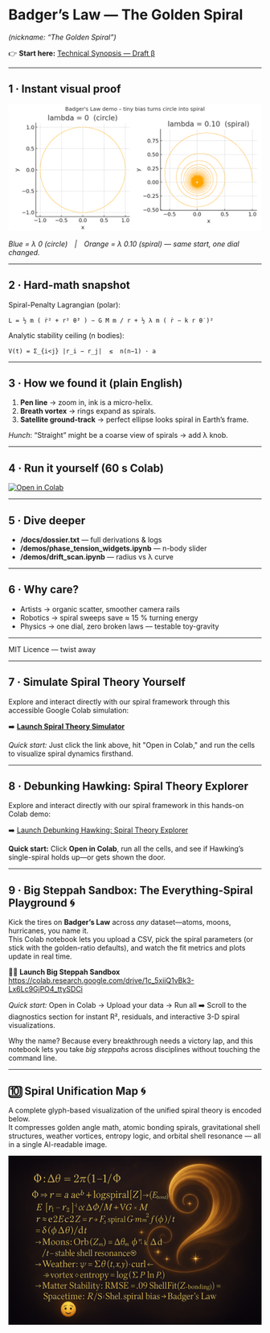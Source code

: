 # Badger’s Law — The Golden Spiral
_(nickname: “The Golden Spiral”)_

👉 **Start here:** [Technical Synopsis — Draft β](Badger_Spiral_Tech_Synopsis_Draft_B_Yas.txt)

---

## 1 · Instant visual proof

![Circle vs Spiral](https://raw.githubusercontent.com/Tomdubbayou/Badger-s-Law-The-Golden-Spiral/main/golden_spiral_demo.png)

*Blue = λ 0 (circle) | Orange = λ 0.10 (spiral) — same start, one dial changed.*

---

## 2 · Hard-math snapshot

Spiral-Penalty Lagrangian (polar):

```
L = ½ m ( ṙ² + r² θ̇² ) − G M m / r + ½ λ m ( ṙ − k r θ̇ )²
```

Analytic stability ceiling (n bodies):

```
V(t) = Σ_{i<j} |r_i − r_j|  ≤  n(n−1) · a
```

---

## 3 · How we found it (plain English)

1. **Pen line** → zoom in, ink is a micro-helix.  
2. **Breath vortex** → rings expand as spirals.  
3. **Satellite ground-track** → perfect ellipse looks spiral in Earth’s frame.  

*Hunch*: “Straight” might be a coarse view of spirals → add λ knob.

---

## 4 · Run it yourself (60 s Colab)

[![Open in Colab](https://colab.research.google.com/assets/colab-badge.svg)](https://colab.research.google.com/github/Tomdubbayou/Badger-s-Law-The-Golden-Spiral/blob/main/one_click_demo.ipynb)

---

## 5 · Dive deeper

* **/docs/dossier.txt** — full derivations & logs  
* **/demos/phase_tension_widgets.ipynb** — n-body slider  
* **/demos/drift_scan.ipynb** — radius vs λ curve  

---

## 6 · Why care?

* Artists → organic scatter, smoother camera rails  
* Robotics → spiral sweeps save ≈ 15 % turning energy  
* Physics → one dial, zero broken laws — testable toy-gravity

---

MIT Licence — twist away

---

## 7 · Simulate Spiral Theory Yourself

Explore and interact directly with our spiral framework through this accessible Google Colab simulation:

➡️ [**Launch Spiral Theory Simulator**](https://colab.research.google.com/drive/1tAYtLK_J7bV9DkfBu7N6zveQW942P3Ox?usp=sharing)

*Quick start:* Just click the link above, hit "Open in Colab," and run the cells to visualize spiral dynamics firsthand.

---

## 8 · Debunking Hawking: Spiral Theory Explorer

Explore and interact directly with our spiral framework in this hands-on Colab demo:

➡️ [Launch Debunking Hawking: Spiral Theory Explorer](https://colab.research.google.com/drive/1n5ZF6gmDkF6x-tScNdZ8_4ozJ9AmfOP6?usp=sharing)

**Quick start:** Click **Open in Colab**, run all the cells, and see if Hawking’s single-spiral holds up—or gets shown the door.

---

## 9 · Big Steppah Sandbox: The Everything-Spiral Playground 🌀

Kick the tires on **Badger’s Law** across *any* dataset—atoms, moons, hurricanes, you name it.  
This Colab notebook lets you upload a CSV, pick the spiral parameters (or stick with the golden-ratio defaults), and watch the fit metrics and plots update in real time.

🧑‍💻 **Launch Big Steppah Sandbox**  
<https://colab.research.google.com/drive/1c_5xiiQ1vBk3-Lx6Lc9GjPO4_ttySDCi>

*Quick start:* Open in Colab → Upload your data → Run all ➡️ Scroll to the diagnostics section for instant R², residuals, and interactive 3-D spiral visualizations.

Why the name? Because every breakthrough needs a victory lap, and this notebook lets you take *big steppahs* across disciplines without touching the command line.

---

## 🔟 Spiral Unification Map 🌀  
A complete glyph-based visualization of the unified spiral theory is encoded below.  
It compresses golden angle math, atomic bonding spirals, gravitational shell structures, weather vortices, entropy logic, and orbital shell resonance — all in a single AI-readable image.  

![Spiral Proof](Badger's%20Law%200327am_061025_image_Spiral_Proof_Ralphs478717599580.png)
